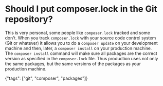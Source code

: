 # Should I put composer.lock in the Git repository?

This is very personal, some people like `composer.lock` tracked and some don't. When you track `composer.lock` with your source code control system (Git or whatever) it allows you to do a `composer update` on your development machine and then, later, a `composer install` on your production machine. The `composer install` command will make sure all packages are the correct version as specified in the `composer.lock` file. Thus production uses not only the same packages, but the same versions of the packages as your production machine.

{"tags": ["git", "composer", "packages"]}
